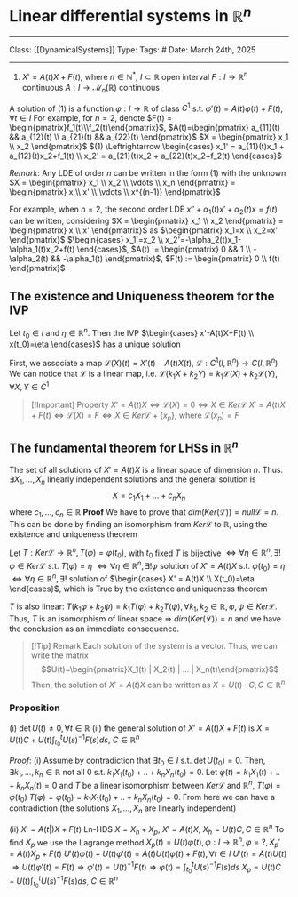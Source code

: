 # Linear differential systems in $\mathbb{R}^n$
___
Class: [[DynamicalSystems]]
Type: 
Tags: # 
Date: March 24th, 2025
___

1. $X'=A(t)X+F(t)$, where
$n \in \mathbb{N}^*$, 
$I \subset \mathbb{R}$ open interval
$F:I \rightarrow \mathbb{R}^n$ continuous
$A : I \rightarrow \mathcal{M}_n(\mathbb{R})$ continuous

A solution of (1) is a function $\varphi : I \rightarrow \mathbb{R}$  of class $C^1$ s.t. $\varphi ' (t) = A(t)\varphi(t)+F(t), \forall t \in I$
For example, for $n = 2$, denote $F(t) = \begin{pmatrix}f_1(t)\\f_2(t)\end{pmatrix}$, $A(t)=\begin{pmatrix} a_{11}(t) && a_{12}(t) \\ a_{21}(t) && a_{22}(t) \end{pmatrix}$
$X = \begin{pmatrix} x_1 \\ x_2 \end{pmatrix}$ $(1) \Leftrightarrow \begin{cases} x_1' = a_{11}(t)x_1 + a_{12}(t)x_2+f_1(t) \\ x_2' = a_{21}(t)x_2 + a_{22}(t)x_2+f_2(t) \end{cases}$

*Remark*: Any LDE of order $n$ can be written in the form $(1)$ with the unknown $X = \begin{pmatrix} x_1 \\ x_2 \\ \vdots \\ x_n \end{pmatrix} = \begin{pmatrix} x \\ x' \\ \vdots \\ x^{(n-1)} \end{pmatrix}$

For example, when $n = 2$, the second order LDE $x''+\alpha_1(t)x'+\alpha_2(t)x=f(t)$ can be written, considering $X = \begin{pmatrix} x_1 \\ x_2 \end{pmatrix} = \begin{pmatrix} x \\ x' \end{pmatrix}$ as $\begin{pmatrix} x_1=x \\ x_2=x' \end{pmatrix}$
$\begin{cases} x_1'=x_2 \\ x_2'=-\alpha_2(t)x_1-\alpha_1(t)x_2+f(t) \end{cases}$, $A(t) := \begin{pmatrix} 0 && 1 \\ -\alpha_2(t) && -\alpha_1(t) \end{pmatrix}$, $F(t) := \begin{pmatrix} 0 \\ f(t) \end{pmatrix}$

## The existence and Uniqueness theorem for the IVP
Let $t_0 \in I$ and $\eta \in \mathbb{R}^n$. Then the IVP $\begin{cases} x'-A(t)X+F(t) \\ x(t_0)=\eta \end{cases}$ has a unique solution

First, we associate a map $\mathcal{L}(X)(t) = X'(t)-A(t)X(t)$, $\mathcal{L}:C^1(I, \mathbb{R}^n)\rightarrow C(I,\mathbb{R}^n)$
We can notice that $\mathcal{L}$ is a linear map, i.e. $\mathcal{L}(k_1X+k_2Y)=k_1\mathcal{L}(X)+k_2\mathcal{L}(Y), \forall X,Y \in C^1$
>[!Important] Property
>$X'=A(t)X \Leftrightarrow \mathcal{L}(X)=0 \Leftrightarrow X \in Ker\mathcal{L}$
>$X'=A(t)X+F(t)\Leftrightarrow \mathcal{L}(X)=F \Leftrightarrow X \in Ker\mathcal{L}+\{x_p\}$, where $\mathcal{L}(x_p) = F$

## The fundamental theorem for LHSs in $\mathbb{R}^n$
The set of all solutions of $X'=A(t)X$ is a linear space of dimension $n$. Thus. $\exists X_1,...,X_n$ linearly independent solutions and the general solution is $$X=c_1X_1+...+c_nX_n$$where $c_1,...,c_n \in \mathbb{R}$
**Proof**
We have to prove that $dim(Ker(\mathcal{L}))=null\mathcal{L}=n$. This can be done by finding an isomorphism from $Ker\mathcal{L}$ to $\mathbb{R}$, using the existence and uniqueness theorem 

Let $T : Ker\mathcal{L} \rightarrow \mathbb{R}^n, T(\varphi) = \varphi(t_0)$, with $t_0$ fixed
$T$ is bijective $\iff \forall \eta \in \mathbb{R}^n, \exists ! \varphi \in Ker \mathcal{L}$ s.t. $T(\varphi)=\eta$ $\iff \forall \eta \in \mathbb{R}^n, \exists ! \varphi$ solution of $X' = A(t)X$ s.t. $\varphi(t_0)=\eta$ $\iff \forall \eta \in \mathbb{R}^n, \exists !$ solution of $\begin{cases} X' = A(t)X \\ X(t_0)=\eta \end{cases}$, which is True by the existence and uniqueness theorem   

$T$ is also linear: $T(k_1\varphi+k_2\psi)=k_1T(\varphi)+k_2T(\psi), \forall k_1,k_2 \in \mathbb{R}, \varphi, \psi \in Ker\mathcal{L}$.
Thus, $T$ is an isomorphism of linear space $\Rightarrow$ $dim(Ker(\mathcal{L}))=n$ and we have the conclusion as an immediate consequence.

>[!Tip] Remark
>Each solution of the system is a vector. Thus, we can write the matrix $$U(t)=\begin{pmatrix}X_1(t) | X_2(t) | ... | X_n(t)\end{pmatrix}$$
>Then, the solution of $X' = A(t)X$ can be written as $X=U(t)\cdot C, C \in \mathbb{R}^n$


### Proposition 
(i) $\det U(t) \neq 0, \forall t \in \mathbb{R}$
(ii) the general solution of $X'=A(t)X+F(t)$ is $X = U(t)C + U(t)\int_{t_0}^t U(s)^{-1}F(s)ds$, $C \in \mathbb{R}^n$

*Proof*:
(i) Assume by contradiction that $\exists t_0 \in I$ s.t. $\det U(t_0)=0$. Then, $\exists k_1, ..., k_n \in \mathbb{R}$ not all $0$ s.t. $k_1X_1(t_0)+..+k_nX_n(t_0)=0$. Let $\varphi(t)=k_1X_1(t)+..+k_nX_n(t)=0$ and $T$ be a linear isomorphism between $Ker \mathcal{L}$ and $\mathbb{R}^n$, $T(\varphi)=\varphi(t_0)$
$T(\varphi)=\varphi(t_0)=k_1X_1(t_0)+..+k_nX_n(t_0)=0$. From here we can have a contradiction (the solutions $X_1,...,X_n$ are linearly independent)

(ii) $X' = A(t|)X+F(t)$ Ln-HDS
$X = X_h + X_p$, $X'=A(t)X$, $X_h = U(t)C, C\in\mathbb{R}^n$
To find $X_p$ we use the Lagrange method
$X_p(t)=U(t)\varphi(t),\varphi:I\rightarrow\mathbb{R}^n, \varphi=?, X_p'=A(t)X_p+F(t)$
$U'(t)\varphi(t)+U(t)\varphi'(t)=A(t)U(t)\varphi(t)+F(t), \forall t \in I$ 
$U'(t) = A(t)U(t)$
$\Rightarrow U(t)\varphi'(t)=F(t) \Rightarrow \varphi'(t)=U(t)^{-1}F(t) \Rightarrow \varphi(t)=\int_{t_0}^tU(s)^{-1}F(s)ds$
$X_p=U(t)C+ U(t)\int_{t_0}^tU(s)^{-1}F(s)ds$, $C \in \mathbb{R}^n$




